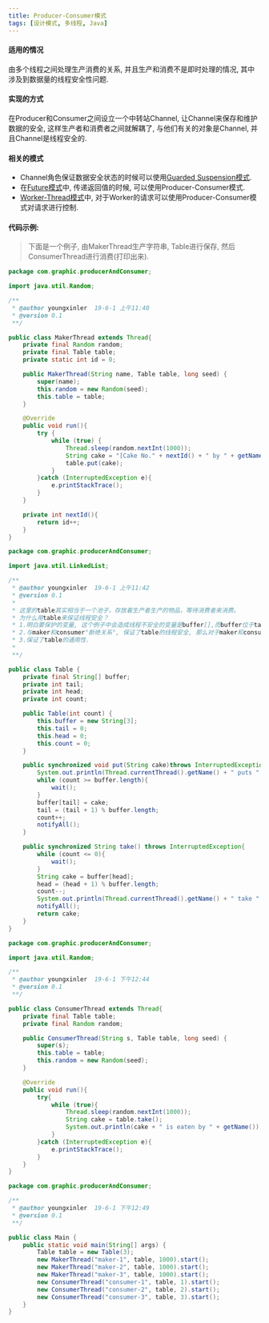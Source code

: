 ```yaml
---
title: Producer-Consumer模式
tags: [设计模式, 多线程, Java]
---
```


#### 适用的情况
由多个线程之间处理生产消费的关系, 并且生产和消费不是即时处理的情况, 其中涉及到数据量的线程安全性问题.
#### 实现的方式
在Producer和Consumer之间设立一个中转站Channel, 让Channel来保存和维护数据的安全, 这样生产者和消费者之间就解耦了, 与他们有关的对象是Channel, 并且Channel是线程安全的.
#### 相关的模式
- Channel角色保证数据安全状态的时候可以使用[Guarded Suspension模式](https://www.jianshu.com/p/18285cfb9a52).
- 在[Future模式](https://www.jianshu.com/p/7aa74bc8fb40)中, 传递返回值的时候, 可以使用Producer-Consumer模式.
- [Worker-Thread模式](https://www.jianshu.com/p/eb5c4467a1ec)中, 对于Worker的请求可以使用Producer-Consumer模式对请求进行控制.
#### 代码示例:
>下面是一个例子, 由MakerThread生产字符串, Table进行保存, 然后ConsumerThread进行消费(打印出来).

```java
package com.graphic.producerAndConsumer;

import java.util.Random;

/**
 * @author youngxinler  19-6-1 上午11:40
 * @version 0.1
 **/

public class MakerThread extends Thread{
    private final Random random;
    private final Table table;
    private static int id = 0;

    public MakerThread(String name, Table table, long seed) {
        super(name);
        this.random = new Random(seed);
        this.table = table;
    }

    @Override
    public void run(){
        try {
            while (true) {
                Thread.sleep(random.nextInt(1000));
                String cake = "[Cake No." + nextId() + " by " + getName() + "]";
                table.put(cake);
            }
        }catch (InterruptedException e){
            e.printStackTrace();
        }
    }

    private int nextId(){
        return id++;
    }
}
```
```java
package com.graphic.producerAndConsumer;

import java.util.LinkedList;

/**
 * @author youngxinler  19-6-1 上午11:42
 * @version 0.1
 *
 * 这里的table其实相当于一个池子，存放着生产者生产的物品，等待消费者来消费。
 * 为什么用table来保证线程安全？
 * 1.明白要保护的变量, 这个例子中会造成线程不安全的变量是buffer[],而buffer位于table.
 * 2.与maker和consumer"断绝关系", 保证了table的线程安全, 那么对于maker和consumer就可以大胆放心的写了.
 * 3.保证了table的通用性.
 *
 **/

public class Table {
    private final String[] buffer;
    private int tail;
    private int head;
    private int count;

    public Table(int count) {
        this.buffer = new String[3];
        this.tail = 0;
        this.head = 0;
        this.count = 0;
    }

    public synchronized void put(String cake)throws InterruptedException{
        System.out.println(Thread.currentThread().getName() + " puts " + cake);
        while (count >= buffer.length){
            wait();
        }
        buffer[tail] = cake;
        tail = (tail + 1) % buffer.length;
        count++;
        notifyAll();
    }

    public synchronized String take() throws InterruptedException{
        while (count <= 0){
            wait();
        }
        String cake = buffer[head];
        head = (head + 1) % buffer.length;
        count--;
        System.out.println(Thread.currentThread().getName() + " take " + cake);
        notifyAll();
        return cake;
    }
}
```

```java
package com.graphic.producerAndConsumer;

import java.util.Random;

/**
 * @author youngxinler  19-6-1 下午12:44
 * @version 0.1
 **/

public class ConsumerThread extends Thread{
    private final Table table;
    private final Random random;

    public ConsumerThread(String s, Table table, long seed) {
        super(s);
        this.table = table;
        this.random = new Random(seed);
    }

    @Override
    public void run(){
        try{
            while (true){
                Thread.sleep(random.nextInt(1000));
                String cake = table.take();
                System.out.println(cake + " is eaten by " + getName());
            }
        }catch (InterruptedException e){
            e.printStackTrace();
        }
    }
}
```
```java
package com.graphic.producerAndConsumer;

/**
 * @author youngxinler  19-6-1 下午12:49
 * @version 0.1
 **/

public class Main {
    public static void main(String[] args) {
        Table table = new Table(3);
        new MakerThread("maker-1", table, 1000).start();
        new MakerThread("maker-2", table, 1000).start();
        new MakerThread("maker-3", table, 1000).start();
        new ConsumerThread("consumer-1", table, 1).start();
        new ConsumerThread("consumer-2", table, 2).start();
        new ConsumerThread("consumer-3", table, 3).start();
    }
}
```
